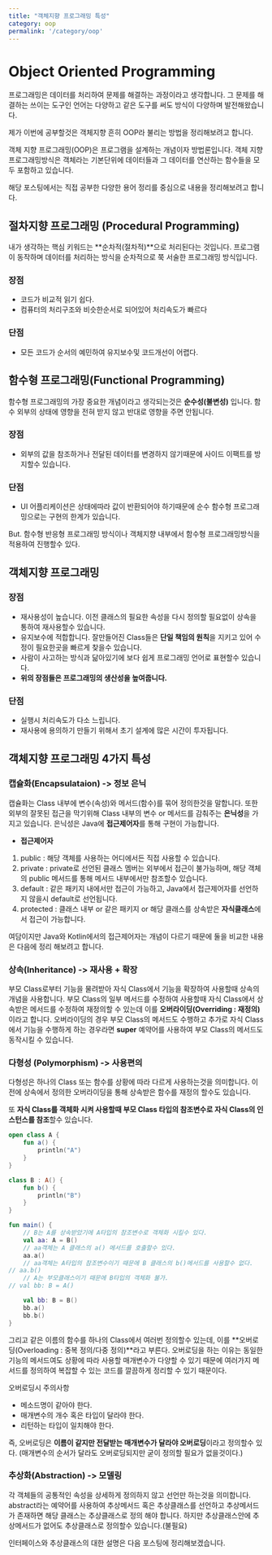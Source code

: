 ```yaml
---
title: "객체지향 프로그래밍 특성"
category: oop
permalink: '/category/oop'
---
```


# Object Oriented Programming

프로그래밍은 데이터를 처리하여 문제를 해결하는 과정이라고 생각합니다.
그 문제를 해결하는 쓰이는 도구인 언어는 다양하고 같은 도구를 써도 방식이 다양하며 발전해왔습니다.

제가 이번에 공부할것은 객체지향 흔히 OOP라 불리는 방법을 정리해보려고 합니다.

객체 지향 프로그래밍(OOP)은 프로그램을 설계하는 개념이자 방법론입니다.
객체 지향 프로그래밍방식은 객체라는 기본단위에 데이터들과 그 데이터를 연산하는 함수들을 모두 포함하고 있습니다.

해당 포스팅에서는 직접 공부한 다양한 용어 정리를 중심으로 내용을 정리해보려고 합니다.

## 절차지향 프로그래밍 (Procedural Programming)

내가 생각하는 핵심 키워드는 **순차적(절차적)**으로 처리된다는 것입니다.
프로그램이 동작하며 데이터를 처리하는 방식을 순차적으로 쭉 서술한 프로그래밍 방식입니다.

### 장점

- 코드가 비교적 읽기 쉽다.
- 컴퓨터의 처리구조와 비슷한순서로 되어있어 처리속도가 빠르다

### 단점

- 모든 코드가 순서의 예민하여 유지보수및 코드개선이 어렵다.



## 함수형 프로그래밍(Functional Programming)

함수형 프로그래밍의 가장 중요한 개념이라고 생각되는것은 **순수성(불변성)** 입니다.
함수 외부의 상태에 영향을 전혀 받지 않고 반대로 영향을 주면 안됩니다.

### 장점

- 외부의 값을 참조하거나 전달된 데이터를 변경하지 않기때문에 사이드 이팩트를 방지할수 있습니다.

### 단점

- UI 어플리케이션은 상태에따라 값이 반환되어야 하기때문에 순수 함수형 프로그래밍으로는 구현의 한계가 있습니다.

But. 함수형 반응형 프로그래밍 방식이나 객체지향 내부에서 함수형 프로그래밍방식을 적용하여 진행할수 있다.



## 객체지향 프로그래밍

### 장점

- 재사용성이 높습니다. 이전 클래스의 필요한 속성을 다시 정의할 필요없이 상속을 통하여 재사용할수 있습니다.
- 유지보수에 적합합니다. 잘만들어진 Class들은 **단일 책임의 원칙**을 지키고 있어 수정이 필요한곳을 빠르게 찾을수 있습니다.
- 사람이 사고하는 방식과 닮아있기에 보다 쉽게 프로그래밍 언어로 표현할수 있습니다.
- **위의 장점들은 프로그래밍의 생산성을 높여줍니다.**

### 단점

- 실행시 처리속도가 다소 느립니다.
- 재사용에 용의하기 만들기 위해서 초기 설계에 많은 시간이 투자됩니다.



## 객체지향 프로그래밍 4가지 특성

### 캡슐화(Encapsulataion) -> 정보 은닉

캡슐화는 Class 내부에 변수(속성)와 메서드(함수)를 묶어 정의한것을 말합니다.
또한 외부의 잘못된 접근을 막기위해 Class 내부의 변수 or 메서드를 감춰주는 **은닉성**을 가지고 있습니다.
은닉성은 Java에 **접근제어자**를 통해 구현이 가능합니다.

- **접근제어자**

1. public : 해당 객체를 사용하는 어디에서든 직접 사용할 수 있습니다.
2. private : private로 선언된 클래스 멤버는 외부에서 접근이 불가능하며, 해당 객체의 public 메서드를 통해 메서드 내부에서만 참조할수 있습니다.
3. default : 같은 패키지 내에서만 접근이 가능하고, Java에서 접근제어자를 선언하지 않을시 default로 선언됩니다.
4. protected : 클래스 내부 or 같은 패키지 or 해당 클래스를 상속받은 **자식클래스**에서 접근이 가능합니다. 

여담이지만 Java와 Kotlin에서의 접근제어자는 개념이 다르기 때문에 둘을 비교한 내용은 다음에 정리 해보려고 합니다.

### 상속(Inheritance) -> 재사용 + 확장

부모 Class로부터 기능을 물려받아 자식 Class에서 기능을 확장하여 사용할때 상속의 개념을 사용합니다. 부모 Class의 일부 메서드를 수정하여 사용할때 자식 Class에서 상속받은 메서드를 수정하여 재정의할 수 있는데 이를 **오버라이딩(Overriding : 재정의)** 이라고 합니다.
오버라이딩의 경우 부모 Class의 메서드도 수행하고 추가로 자식 Class에서 기능을 수행하게 하는 경우라면 **super** 예약어를 사용하여 부모 Class의 메서드도 동작시킬 수 있습니다.

### 다형성 (Polymorphism) -> 사용편의

다형성은 하나의 Class 또는 함수를 상황에 따라 다르게 사용하는것을 의미합니다. 이전에 상속에서 정의한 오버라이딩을 통해 상속받은 함수를 재정의 할수도 있습니다.

또 **자식 Class를 객체화 시켜 사용할때 부모 Class 타입의 참조변수로 자식 Class의 인스턴스를 참조**할수 있습니다.

```kotlin
open class A {
    fun a() {
        println("A")
    }
}

class B : A() {
    fun b() {
        println("B")
    }
}

fun main() {
    // B는 A를 상속받았기에 A타입의 참조변수로 객체화 시킬수 있다.
    val aa: A = B() 
    // aa객체는 A 클래스의 a() 메서드를 호출할수 있다.
    aa.a() 
    // aa객체는 A타입의 참조변수이기 때문에 B 클래스의 b()메서드를 사용할수 없다.
// aa.b()
    // A는 부모클래스이기 때문에 B타입의 객체화 불가.
// val bb: B = A() 

    val bb: B = B()
    bb.a()
    bb.b()
}
```

그리고 같은 이름의 함수를 하나의 Class에서 여러번 정의할수 있는데, 이를 **오버로딩(Overloading : 중복 정의/다중 정의)**라고 부른다.
오버로딩을 하는 이유는 동일한 기능의 메서드여도 상황에 따라 사용할 매개변수가 다양할 수 있기 때문에 여러가지 메서드를 정의하여 복잡할 수 있는 코드를 깔끔하게 정리할 수 있기 때문이다.

오버로딩시 주의사항

- 메소드명이 같아야 한다.
- 매개변수의 개수 혹은 타입이 달라야 한다.
- 리턴하는 타입이 일치해야 한다.

즉, 오버로딩은 **이름이 같지만 전달받는 매개변수가 달라야 오버로딩**이라고 정의할수 있다. (매개변수의 순서가 달라도 오버로딩되지만 굳이 정의할 필요가 없을것이다.)



### 추상화(Abstraction) -> 모델링

각 객체들의 공통적인 속성을 상세하게 정의하지 않고 선언만 하는것을 의미합니다.
abstract라는 예약어를 사용하여 추상메서드 혹은 추상클래스를 선언하고 추상메서드가 존재하면 해당 클래스는 추상클래스로 정의 해야 합니다.
하지만 추상클래스안에 추상메서드가 없어도 추상클래스로 정의할수 있습니다.(불필요)

인터페이스와 추상클래스의 대한 설명은 다음 포스팅에 정리해보겠습니다.

